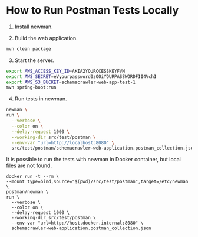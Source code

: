 # How to Run Postman Tests Locally

1. Install newman.

2. Build the web application.
```sh
mvn clean package
```

3. Start the server.
```sh
export AWS_ACCESS_KEY_ID=AKIA2YOURCCESSKEYFVM
export AWS_SECRET=eVyourpassword0zOOiYOURPASSWORDFII4VchI
export AWS_S3_BUCKET=schemacrawler-web-app-test-1
mvn spring-boot:run
```

4. Run tests in newman.
```sh
newman \
run \
  --verbose \
  --color on \
  --delay-request 1000 \
  --working-dir src/test/postman \
  --env-var "url=http://localhost:8080" \
  src/test/postman/schemacrawler-web-application.postman_collection.json
```

It is possible to run the tests with newman in Docker container, but local files are not found.
```
docker run -t --rm \
--mount type=bind,source="$(pwd)/src/test/postman",target=/etc/newman \
postman/newman \
run \
  --verbose \
  --color on \
  --delay-request 1000 \
  --working-dir src/test/postman \
  --env-var "url=http://host.docker.internal:8080" \
  schemacrawler-web-application.postman_collection.json
```
